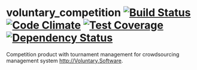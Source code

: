 # voluntary_competition [![Build Status](https://travis-ci.org/volontariat/voluntary_competition.svg?branch=master)](https://travis-ci.org/volontariat/voluntary_competition) [![Code Climate](https://codeclimate.com/github/volontariat/voluntary_competition/badges/gpa.svg)](https://codeclimate.com/github/volontariat/voluntary_competition) [![Test Coverage](https://codeclimate.com/github/volontariat/voluntary_competition/badges/coverage.svg)](https://codeclimate.com/github/volontariat/voluntary_competition) [![Dependency Status](https://gemnasium.com/volontariat/voluntary_competition.png)](https://gemnasium.com/volontariat/voluntary_competition)

Competition product with tournament management for crowdsourcing management system http://Voluntary.Software.